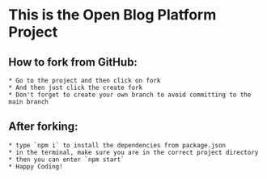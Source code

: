 # This is the Open Blog Platform Project

## How to fork from GitHub:
    * Go to the project and then click on fork
    * And then just click the create fork
    * Don't forget to create your own branch to avoid committing to the main branch

## After forking:
    * type `npm i` to install the dependencies from package.json
    * in the terminal, make sure you are in the correct project directory
    * then you can enter `npm start`
    * Happy Coding!